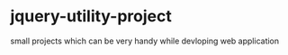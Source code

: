 jquery-utility-project
======================
small projects which can be very handy while devloping web application
